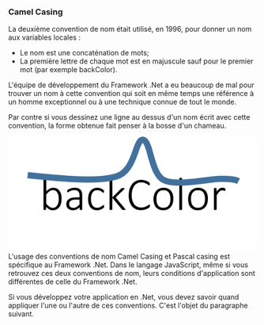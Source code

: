 ### Camel Casing


La deuxième convention de nom était utilisé, en 1996, pour donner un nom aux variables locales :

* Le nom est une concaténation de mots;
* La première lettre de chaque mot est en majuscule sauf pour le premier mot (par exemple backColor).

L'équipe de développement du Framework .Net a eu beaucoup de mal pour trouver un nom à cette convention qui soit en même temps une référence à un homme exceptionnel ou à une technique connue de tout le monde.

Par contre si vous dessinez une ligne au dessus d'un nom écrit avec cette convention, la forme obtenue fait penser à la bosse d'un chameau.

![](CamelCasing.png)
L'usage des conventions de nom Camel Casing et Pascal casing est spécifique au Framework .Net. 
Dans le langage JavaScript, même si vous retrouvez ces deux conventions de nom, leurs conditions d'application sont différentes de celle du Framework .Net.

Si vous développez votre application en .Net, vous devez savoir quand appliquer l'une ou l'autre de ces conventions. C'est l'objet du paragraphe suivant.